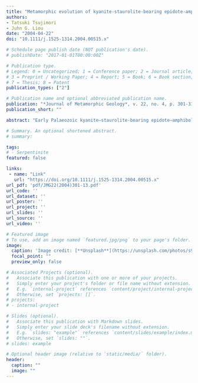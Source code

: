 ```yaml
---
title: "Metamorphic evolution of kyanite-staurolite-bearing epidote-amphibolite from the Early Paleozoic Oeyama belt, SW Japan"
authors:
- Tatsuki Tsujimori
- Juhn G. Liou
date: "2004-04-22"
doi: "10.1111/j.1525-1314.2004.00515.x"

# Schedule page publish date (NOT publication's date).
# publishDate: "2017-01-01T00:00:00Z"

# Publication type.
# Legend: 0 = Uncategorized; 1 = Conference paper; 2 = Journal article;
# 3 = Preprint / Working Paper; 4 = Report; 5 = Book; 6 = Book section;
# 7 = Thesis; 8 = Patent
publication_types: ["2"]

# Publication name and optional abbreviated publication name.
publication: "*Journal of Metamorphic Geology*, v. 22, no. 4, p. 301-313, doi:10.1111/j.1525-1314.2004.00515.x"
publication_short: ""

abstract: "Early Palaeozoic kyanite–staurolite‐bearing epidote–amphibolites including foliated epidote–amphibolite (FEA), and nonfoliated leucocratic or melanocratic metagabbros (LMG, MMG), occur in the Fuko Pass metacumulate unit (FPM) of the Oeyama belt, SW Japan. Microtextural relationships and mineral chemistry define three metamorphic stages: relict granulite facies metamorphism (M1), high‐P (HP) epidote–amphibolite facies metamorphism (M2), and retrogression (M3). M1 is preserved as relict Al‐rich diopside (up to 8.5 wt.% Al2O3) and pseudomorphs after spinel and plagioclase in the MMG, suggesting a medium‐P granulite facies condition (0.8–1.3 GPa at > 850 °C). An unusually low‐variance M2 assemblage, Hbl + Czo + Ky ± St + Pg + Rt ± Ab ± Crn, occurs in the matrix of all rock types. The presence of relict plagioclase inclusions in M2 kyanite associated with clinozoisite indicates a hydration reaction to form the kyanite‐bearing M2 assemblage during cooling. The corundum‐bearing phase equilibria constrain a qualitative metamorphic P–T condition of 1.1–1.9 GPa at 550–800 °C for M2. The M2 minerals were locally replaced by M3 margarite, paragonite, plagioclase and/or chlorite. The breakdown of M2 kyanite to produce the M3 assemblage at < 0.5 GPa and 450–500 °C suggests a greenschist facies overprint during decompression. The P–T evolution of the FPM may represent subduction of an oceanic plateau with a granulite facies lower crust and subsequent exhumation in a Pacific‐type orogen."

# Summary. An optional shortened abstract.
# summary: 

tags: 
# - Serpentinite
featured: false

links:
 - name: "Link"
   url: "https://doi.org/10.1111/j.1525-1314.2004.00515.x"
url_pdf: 'pdf/JMG22(2004)301-13.pdf'
url_code: ''
url_dataset: ''
url_poster: ''
url_project: ''
url_slides: ''
url_source: ''
url_video: ''

# Featured image
# To use, add an image named `featured.jpg/png` to your page's folder. 
image: 
  caption: 'Image credit: [**Unsplash**](https://unsplash.com/photos/s9CC2SKySJM)'
  focal_point: ""
  preview_only: false

# Associated Projects (optional).
#   Associate this publication with one or more of your projects.
#   Simply enter your project's folder or file name without extension.
#   E.g. `internal-project` references `content/project/internal-project/index.md`.
#   Otherwise, set `projects: []`.
# projects:
# - internal-project

# Slides (optional).
#   Associate this publication with Markdown slides.
#   Simply enter your slide deck's filename without extension.
#   E.g. `slides: "example"` references `content/slides/example/index.md`.
#   Otherwise, set `slides: ""`.
# slides: example

# Optional header image (relative to `static/media/` folder).
header:
  caption: ""
  image: ""
---
```

